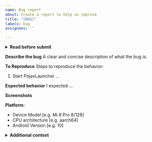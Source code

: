 ```yaml
---
name: Bug report
about: Create a report to help us improve
title: "[BUG]"
labels: bug
assignees: ''

---
```


<!--
If you don't fill in this template, this issue will be marked as invalid and closed.
-->

<details> <summary><b>Read before submit</b></summary>
<br>
- Make sure there was not duplicated issues.<br>
- Make sure you have filled this issue template, or this will get rejected.
</details>

**Describe the bug**
A clear and concise description of what the bug is.

**To Reproduce**
Steps to reproduce the behavior:
1. Start PojavLauncher
...

**Expected behavior**
I expected ...

**Screenshots**

**Platform:**
 - Device Model [e.g. Mi 8 Pro 8/128]
 - CPU architecture [e.g. aarch64] 
 - Android Version [e.g. 10]

<details> <summary><b>Additional context</b></summary>
<br>
<pre>
Add any other context about the problem here.
</pre>
</details>
